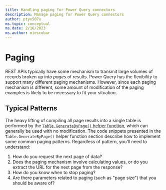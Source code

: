 ```yaml
---
title: Handling paging for Power Query connectors
description: Manage paging for Power Query connectors
author: ptyx507x
ms.topic: conceptual
ms.date: 2/16/2023
ms.author: miescobar
---
```


# Paging

REST APIs typically have some mechanism to transmit large volumes of records broken up into *pages* of results. Power Query has the flexibility to support many different paging mechanisms. However, since each paging mechanism is different, some amount of modification of the paging examples is likely to be necessary to fit your situation.

## Typical Patterns

The heavy lifting of compiling all page results into a single table is performed by the [`Table.GenerateByPage()` helper function](helper-functions.md#tablegeneratebypage), which can generally be used with no modification. The code snippets presented in the `Table.GenerateByPage()` helper function section describe how to implement some common paging patterns. Regardless of pattern, you'll need to understand:

1. How do you request the next page of data?
2. Does the paging mechanism involve calculating values, or do you extract the URL for the next page from the response?
3. How do you know when to stop paging?
4. Are there parameters related to paging (such as "page size") that you should be aware of?
